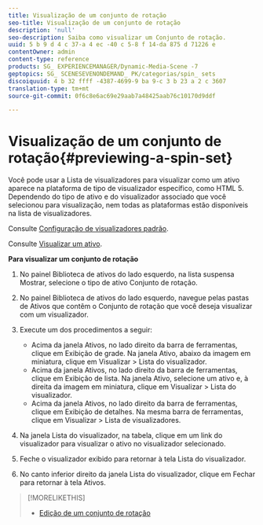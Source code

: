 ```yaml
---
title: Visualização de um conjunto de rotação
seo-title: Visualização de um conjunto de rotação
description: 'null'
seo-description: Saiba como visualizar um Conjunto de rotação.
uuid: 5 b 9 d 4 c 37-a 4 ec -40 c 5-8 f 14-da 875 d 71226 e
contentOwner: admin
content-type: reference
products: SG_ EXPERIENCEMANAGER/Dynamic-Media-Scene -7
geptopics: SG_ SCENESEVENONDEMAND_ PK/categorias/spin_ sets
discoiquuid: 4 b 32 ffff -4387-4699-9 ba 9-c 3 b 23 a 2 c 3607
translation-type: tm+mt
source-git-commit: 0f6c8e6ac69e29aab7a48425aab76c10170d9ddf

---
```



# Visualização de um conjunto de rotação{#previewing-a-spin-set}

Você pode usar a Lista de visualizadores para visualizar como um ativo aparece na plataforma de tipo de visualizador específico, como HTML 5. Dependendo do tipo de ativo e do visualizador associado que você selecionou para visualização, nem todas as plataformas estão disponíveis na lista de visualizadores.

Consulte [Configuração de visualizadores padrão](application-setup.md#configuring_default_viewers).

Consulte [Visualizar um ativo](previewing-asset.md#previewing_an_asset).

**Para visualizar um conjunto de rotação**

1. No painel Biblioteca de ativos do lado esquerdo, na lista suspensa Mostrar, selecione o tipo de ativo Conjunto de rotação.
1. No painel Biblioteca de ativos do lado esquerdo, navegue pelas pastas de Ativos que contêm o Conjunto de rotação que você deseja visualizar com um visualizador.
1. Execute um dos procedimentos a seguir:

   * Acima da janela Ativos, no lado direito da barra de ferramentas, clique em Exibição de grade. Na janela Ativo, abaixo da imagem em miniatura, clique em Visualizar &gt; Lista do visualizador.
   * Acima da janela Ativos, no lado direito da barra de ferramentas, clique em Exibição de lista. Na janela Ativo, selecione um ativo e, à direita da imagem em miniatura, clique em Visualizar &gt; Lista do visualizador.
   * Acima da janela Ativos, no lado direito da barra de ferramentas, clique em Exibição de detalhes. Na mesma barra de ferramentas, clique em Visualizar &gt; Lista de visualizadores.

1. Na janela Lista do visualizador, na tabela, clique em um link do visualizador para visualizar o ativo no visualizador selecionado.
1. Feche o visualizador exibido para retornar à tela Lista do visualizador.
1. No canto inferior direito da janela Lista do visualizador, clique em Fechar para retornar à tela Ativos.

>[!MORELIKETHIS]
>
>* [Edição de um conjunto de rotação](creating-spin-set.md#editing-a-spin-set)

